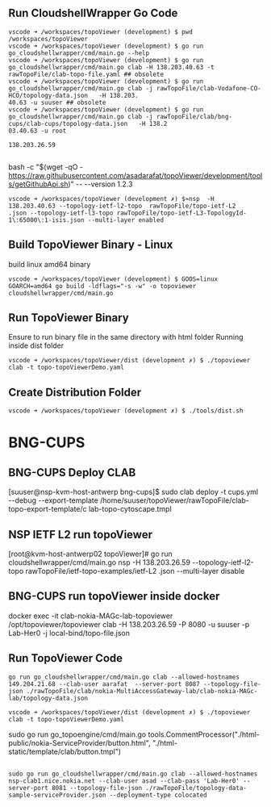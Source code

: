 ## Run CloudshellWrapper Go Code
```Shell
vscode ➜ /workspaces/topoViewer (development) $ pwd
/workspaces/topoViewer
vscode ➜ /workspaces/topoViewer (development) $ go run go_cloudshellwrapper/cmd/main.go --help
vscode ➜ /workspaces/topoViewer (development) $ go run go_cloudshellwrapper/cmd/main.go clab -H 138.203.40.63 -t rawTopoFile/clab-topo-file.yaml ## obsolete
vscode ➜ /workspaces/topoViewer (development) $ go run go_cloudshellwrapper/cmd/main.go clab -j rawTopoFile/clab-Vodafone-CO-HCO/topology-data.json   -H 138.203.
40.63 -u suuser ## obsolete
vscode ➜ /workspaces/topoViewer (development) $ go run go_cloudshellwrapper/cmd/main.go clab -j rawTopoFile/clab/bng-cups/clab-cups/topology-data.json   -H 138.2
03.40.63 -u root

138.203.26.59


```
bash -c "$(wget -qO - https://raw.githubusercontent.com/asadarafat/topoViewer/development/tools/getGithubApi.sh)" -- --version 1.2.3


```Shell
vscode ➜ /workspaces/topoViewer (development ✗) $≈nsp  -H 138.203.40.63 --topology-ietf-l2-topo  rawTopoFile/topo-ietf-L2
.json --topology-ietf-l3-topo rawTopoFile/topo-ietf-L3-TopologyId-1\:65000\:1-isis.json --multi-layer enabled
```


## Build TopoViewer Binary - Linux
build linux amd64 binary
```Shell
vscode ➜ /workspaces/topoViewer (development) $ GOOS=linux GOARCH=amd64 go build -ldflags="-s -w" -o topoviewer cloudshellwrapper/cmd/main.go 
```

## Run TopoViewer Binary 
Ensure to run binary file in the same directory with html folder
Running inside dist folder
```Shell
vscode ➜ /workspaces/topoViewer/dist (development ✗) $ ./topoviewer clab -t topo-topoViewerDemo.yaml  
```

## Create Distribution Folder
```Shell
vscode ➜ /workspaces/topoViewer (development ✗) $ ./tools/dist.sh 
```

# BNG-CUPS
## BNG-CUPS Deploy CLAB
[suuser@nsp-kvm-host-antwerp bng-cups]$ sudo clab deploy -t cups.yml --debug --export-template /home/suuser/topoViewer/rawTopoFile/clab-topo-export-template/c
lab-topo-cytoscape.tmpl 


## NSP IETF L2 run topoViewer
[root@kvm-host-antwerp02 topoViewer]# go run cloudshellwrapper/cmd/main.go nsp -H 138.203.26.59 --topology-ietf-l2-topo rawTopoFile/ietf-topo-examples/ietf-L2
.json --multi-layer disable

## BNG-CUPS run topoViewer inside docker 
docker exec -it clab-nokia-MAGc-lab-topoviewer /opt/topoviewer/topoviewer clab -H 138.203.26.59 -P 8080 -u suuser -p Lab-Her0 -j local-bind/topo-file.json


## Run TopoViewer Code
```Shell
go run go_cloudshellwrapper/cmd/main.go clab --allowed-hostnames 149.204.21.68 --clab-user aarafat  --server-port 8087 --topology-file-json ./rawTopoFile/clab/nokia-MultiAccessGateway-lab/clab-nokia-MAGc-lab/topology-data.json 

vscode ➜ /workspaces/topoViewer/dist (development ✗) $ ./topoviewer clab -t topo-topoViewerDemo.yaml  
```


sudo go run go_topoengine/cmd/main.go 
	tools.CommentProcessor("./html-public/nokia-ServiceProvider/button.html", "./html-static/template/clab/button.tmpl")


## 
```Shell
sudo go run go_cloudshellwrapper/cmd/main.go clab --allowed-hostnames nsp-clab1.nice.nokia.net --clab-user asad --clab-pass 'Lab-Her0' --server-port 8081 --topology-file-json ./rawTopoFile/topology-data-sample-serviceProvider.json --deployment-type colocated
```